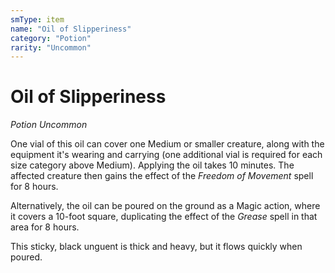 ```yaml
---
smType: item
name: "Oil of Slipperiness"
category: "Potion"
rarity: "Uncommon"
---
```


# Oil of Slipperiness
*Potion Uncommon*

One vial of this oil can cover one Medium or smaller creature, along with the equipment it's wearing and carrying (one additional vial is required for each size category above Medium). Applying the oil takes 10 minutes. The affected creature then gains the effect of the *Freedom of Movement* spell for 8 hours.

Alternatively, the oil can be poured on the ground as a Magic action, where it covers a 10-foot square, duplicating the effect of the *Grease* spell in that area for 8 hours.

This sticky, black unguent is thick and heavy, but it flows quickly when poured.
